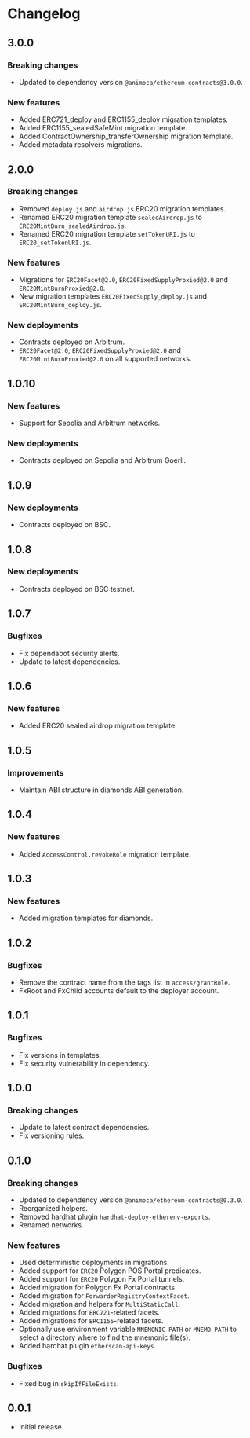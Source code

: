 # Changelog

## 3.0.0

### Breaking changes

- Updated to dependency version `@animoca/ethereum-contracts@3.0.0`.

### New features

- Added ERC721_deploy and ERC1155_deploy migration templates.
- Added ERC1155_sealedSafeMint migration template.
- Added ContractOwnership_transferOwnership migration template.
- Added metadata resolvers migrations.

## 2.0.0

### Breaking changes

- Removed `deploy.js` and `airdrop.js` ERC20 migration templates.
- Renamed ERC20 migration template `sealedAirdrop.js` to `ERC20MintBurn_sealedAirdrop.js`.
- Renamed ERC20 migration template `setTokenURI.js` to `ERC20_setTokenURI.js`.

### New features

- Migrations for `ERC20Facet@2.0`, `ERC20FixedSupplyProxied@2.0` and `ERC20MintBurnProxied@2.0`.
- New migration templates `ERC20FixedSupply_deploy.js` and `ERC20MintBurn_deploy.js`.

### New deployments

- Contracts deployed on Arbitrum.
- `ERC20Facet@2.0`, `ERC20FixedSupplyProxied@2.0` and `ERC20MintBurnProxied@2.0` on all supported networks.

## 1.0.10

### New features

- Support for Sepolia and Arbitrum networks.

### New deployments

- Contracts deployed on Sepolia and Arbitrum Goerli.

## 1.0.9

### New deployments

- Contracts deployed on BSC.

## 1.0.8

### New deployments

- Contracts deployed on BSC testnet.

## 1.0.7

### Bugfixes

- Fix dependabot security alerts.
- Update to latest dependencies.

## 1.0.6

### New features

- Added ERC20 sealed airdrop migration template.

## 1.0.5

### Improvements

- Maintain ABI structure in diamonds ABI generation.

## 1.0.4

### New features

- Added `AccessControl.revokeRole` migration template.

## 1.0.3

### New features

- Added migration templates for diamonds.

## 1.0.2

### Bugfixes

- Remove the contract name from the tags list in `access/grantRole`.
- FxRoot and FxChild accounts default to the deployer account.

## 1.0.1

### Bugfixes

- Fix versions in templates.
- Fix security vulnerability in dependency.

## 1.0.0

### Breaking changes

- Update to latest contract dependencies.
- Fix versioning rules.

## 0.1.0

### Breaking changes

- Updated to dependency version `@animoca/ethereum-contracts@0.3.0`.
- Reorganized helpers.
- Removed hardhat plugin `hardhat-deploy-etherenv-exports`.
- Renamed networks.

### New features

- Used deterministic deployments in migrations.
- Added support for `ERC20` Polygon POS Portal predicates.
- Added support for `ERC20` Polygon Fx Portal tunnels.
- Added migration for Polygon Fx Portal contracts.
- Added migration for `ForwarderRegistryContextFacet`.
- Added migration and helpers for `MultiStaticCall`.
- Added migrations for `ERC721`-related facets.
- Added migrations for `ERC1155`-related facets.
- Optionally use environment variable `MNEMONIC_PATH` or `MNEMO_PATH` to select a directory where to find the mnemonic file(s).
- Added hardhat plugin `etherscan-api-keys`.

### Bugfixes

- Fixed bug in `skipIfFileExists`.

## 0.0.1

- Initial release.
